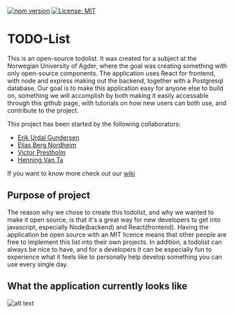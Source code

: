 [![npm version](https://badge.fury.io/js/react.svg)](https://badge.fury.io/js/react)
[![License: MIT](https://img.shields.io/badge/License-MIT-yellow.svg)](https://opensource.org/licenses/MIT)

# TODO-List

This is an open-source todolist. It was created for a subject at the Norwegian University of Agder, where the goal was creating something with only open-source components. The application uses React for frontend, with node and express making out the backend, together with a Postgresql database. Our goal is to make this application easy for anyone else to build on, something we will accomplish by both making it easily accessable through this github page, with tutorials on how new users can both use, and contribute to the project.

This project has been started by the following collaborators:

- [Erik Urdal Gundersen](https://github.com/Erikug)   
- [Elias Berg Nordheim](https://github.com/EliasBN)   
- [Victor Prestholm](https://github.com/Prestholm)  
- [Henning Van Ta](https://github.com/Henningermaskin)  

If you want to know more check out our [wiki](https://github.com/EliasBN/todo/wiki)

## Purpose of project
The reason why we chose to create this todolist, and why we wanted to make it open source, is that it's a great way for new developers to get into javascript, especially Node(backend) and React(frontend). Having the application be open source with an MIT licence means that other people are free to implement this list into their own projects. In addition, a todolist can always be nice to have, and for a developers it can be especially fun to experience what it feels like to personally help develop something you can use every single day.  

## What the application currently looks like

![alt text](https://scontent-arn2-1.xx.fbcdn.net/v/t1.15752-9/61830869_1057901791086120_2035543146565206016_n.png?_nc_cat=107&_nc_ht=scontent-arn2-1.xx&oh=603d957a59976633614560abe209eb74&oe=5D5DCB97)
